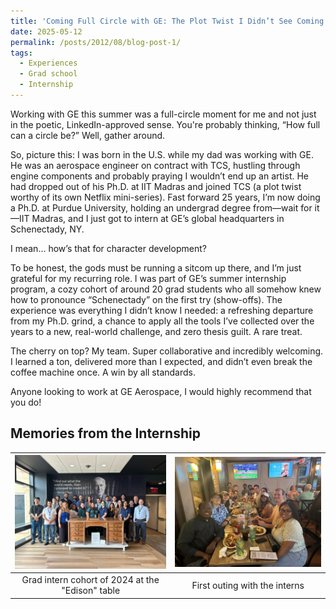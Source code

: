 ```yaml
---
title: 'Coming Full Circle with GE: The Plot Twist I Didn’t See Coming'
date: 2025-05-12
permalink: /posts/2012/08/blog-post-1/
tags:
  - Experiences
  - Grad school
  - Internship
---
```


Working with GE this summer was a full-circle moment for me and not just in the poetic, LinkedIn-approved sense. You're probably thinking, “How full can a circle be?” Well, gather around.

So, picture this: I was born in the U.S. while my dad was working with GE. He was an aerospace engineer on contract with TCS, hustling through engine components and probably praying I wouldn’t end up an artist. He had dropped out of his Ph.D. at IIT Madras and joined TCS (a plot twist worthy of its own Netflix mini-series). Fast forward 25 years, I’m now doing a Ph.D. at Purdue University, holding an undergrad degree from—wait for it—IIT Madras, and I just got to intern at GE’s global headquarters in Schenectady, NY.

I mean… how’s that for character development?

To be honest, the gods must be running a sitcom up there, and I’m just grateful for my recurring role. I was part of GE’s summer internship program, a cozy cohort of around 20 grad students who all somehow knew how to pronounce “Schenectady” on the first try (show-offs). The experience was everything I didn’t know I needed: a refreshing departure from my Ph.D. grind, a chance to apply all the tools I’ve collected over the years to a new, real-world challenge, and zero thesis guilt. A rare treat.

The cherry on top? My team. Super collaborative and incredibly welcoming. I learned a ton, delivered more than I expected, and didn’t even break the coffee machine once. A win by all standards.

Anyone looking to work at GE Aerospace, I would highly recommend that you do! 


Memories from the Internship
------

|<img src="/images/GE_group_pic_1.jpg" width="750">|<img src="/images/GE_group_pic_2.jpg" width="750">|
|:--:|:--:| 
| Grad intern cohort of 2024 at the "Edison" table | First outing with the interns |
